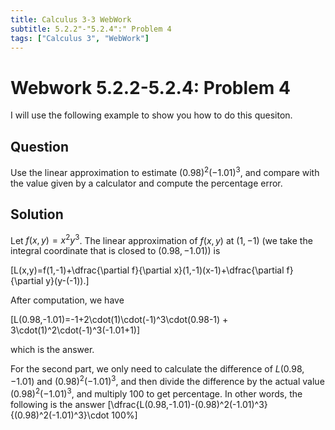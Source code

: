 ```yaml
---
title: Calculus 3-3 WebWork
subtitle: 5.2.2"-"5.2.4":" Problem 4
tags: ["Calculus 3", "WebWork"]
---
```

# Webwork 5.2.2-5.2.4: Problem 4

I will use the following example to show you how to do this quesiton.

## Question

Use the linear approximation to estimate $(0.98)^2(-1.01)^3$, and compare with the value given by a calculator and compute the percentage error.

## Solution

Let $f(x,y)=x^2y^3$. The linear approximation of $f(x,y)$ at $(1,-1)$ (we take the integral coordinate that is closed to $(0.98,-1.01)$) is 

\[L(x,y)=f(1,-1)+\dfrac{\partial f}{\partial x}(1,-1)(x-1)+\dfrac{\partial f}{\partial y}(y-(-1)).\]

After computation, we have

\[L(0.98,-1.01)=-1+2\cdot(1)\cdot(-1)^3\cdot(0.98-1) + 3\cdot(1)^2\cdot(-1)^3(-1.01+1)\]

which is the answer.

For the second part, we only need to calculate the difference of $L(0.98,-1.01)$ and $(0.98)^2(-1.01)^3$, and then divide the difference by the actual value $(0.98)^2(-1.01)^3$, and multiply $100$ to get percentage. In other words, the following is the answer
\[\dfrac{L(0.98,-1.01)-(0.98)^2(-1.01)^3}{(0.98)^2(-1.01)^3}\cdot 100%\]
